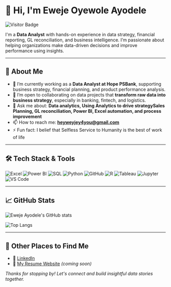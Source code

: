 # 👋 Hi, I'm Eweje Oyewole Ayodele

![Visitor Badge](https://visitor-badge.laobi.icu/badge?page_id=Ayodele-Eweje)

I'm a **Data Analyst** with hands-on experience in data strategy, financial reporting, GL reconciliation, and business intelligence. I’m passionate about helping organizations make data-driven decisions and improve performance using insights.

---

## 🚀 About Me

- 🔭 I’m currently working as a **Data Analyst at Hope PSBank**, supporting business strategy, financial planning, and product performance analysis.
- 👯 I’m open to collaborating on data projects that **transform raw data into business strategy**, especially in banking, fintech, and logistics.
- 💬 Ask me about: **Data analytics, Using Analytics to drive strategySales Planning, GL reconciliation, Power BI, Excel automation, and process improvement**
- 📫 How to reach me: **heyweyjey4you@gmail.com**
- ⚡ Fun fact: I belief that Selfless Service to Humanity is the best of work of life

---

## 🛠️ Tech Stack & Tools

![Excel](https://img.shields.io/badge/-Excel-217346?style=flat&logo=microsoft-excel&logoColor=white)
![Power BI](https://img.shields.io/badge/-Power%20BI-F2C811?style=flat&logo=powerbi&logoColor=black)
![SQL](https://img.shields.io/badge/-SQL-4479A1?style=flat&logo=postgresql&logoColor=white)
![Python](https://img.shields.io/badge/-Python-3776AB?style=flat&logo=python&logoColor=white)
![GitHub](https://img.shields.io/badge/-GitHub-181717?style=flat&logo=github)
![R](https://img.shields.io/badge/-R-276DC3?style=flat&logo=r&logoColor=white)
![Tableau](https://img.shields.io/badge/-Tableau-E97627?style=flat&logo=tableau&logoColor=white)
![Jupyter](https://img.shields.io/badge/-Jupyter-F37626?style=flat&logo=jupyter&logoColor=white)
![VS Code](https://img.shields.io/badge/-VS%20Code-007ACC?style=flat&logo=visual-studio-code)

---

## 📈 GitHub Stats

![Eweje Ayodele's GitHub stats](https://github-readme-stats.vercel.app/api?username=Ayodele-Eweje&show_icons=true&hide_border=true&count_private=true)

![Top Langs](https://github-readme-stats.vercel.app/api/top-langs/?username=Ayodele-Eweje&layout=compact)

---

## 🧩 Other Places to Find Me

- 💼 [LinkedIn]( www.linkedin.com/in/eweje-oyewole-ayodele-3a99668a )
- 📝 [My Resume Website](#) _(coming soon)_


_Thanks for stopping by! Let's connect and build insightful data stories together._



<!--
**Ayodele-Eweje/Ayodele-Eweje** is a ✨ _special_ ✨ repository because its `README.md` (this file) appears on your GitHub profile.

Here are some ideas to get you started:

- 🔭 I’m currently working on ...
- 🌱 I’m currently learning ...
- 👯 I’m looking to collaborate on ...
- 🤔 I’m looking for help with ...
- 💬 Ask me about ...
- 📫 How to reach me: ...
- 😄 Pronouns: ...
- ⚡ Fun fact: ...
-->
